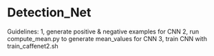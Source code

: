 # Detection_Net

Guidelines:
1, generate positive & negative examples for CNN
2, run compute_mean.py to generate mean_values for CNN
3, train CNN with train_caffenet2.sh
